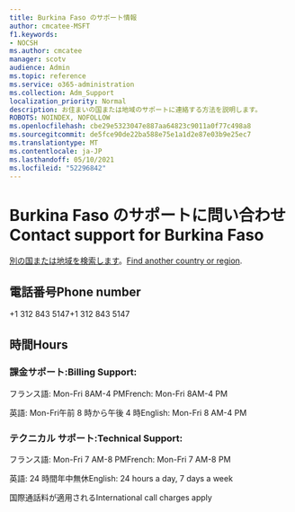 ```yaml
---
title: Burkina Faso のサポート情報
author: cmcatee-MSFT
f1.keywords:
- NOCSH
ms.author: cmcatee
manager: scotv
audience: Admin
ms.topic: reference
ms.service: o365-administration
ms.collection: Adm_Support
localization_priority: Normal
description: お住まいの国または地域のサポートに連絡する方法を説明します。
ROBOTS: NOINDEX, NOFOLLOW
ms.openlocfilehash: cbe29e5323047e887aa64823c9011a0f77c498a8
ms.sourcegitcommit: de5fce90de22ba588e75e1a1d2e87e03b9e25ec7
ms.translationtype: MT
ms.contentlocale: ja-JP
ms.lasthandoff: 05/10/2021
ms.locfileid: "52296842"
---
```

# <a name="contact-support-for-burkina-faso"></a><span data-ttu-id="63924-103">Burkina Faso のサポートに問い合わせ</span><span class="sxs-lookup"><span data-stu-id="63924-103">Contact support for Burkina Faso</span></span>

<span data-ttu-id="63924-104">[別の国または地域を検索します](../../business-video/get-help-support.md)。</span><span class="sxs-lookup"><span data-stu-id="63924-104">[Find another country or region](../../business-video/get-help-support.md).</span></span>

## <a name="phone-number"></a><span data-ttu-id="63924-105">電話番号</span><span class="sxs-lookup"><span data-stu-id="63924-105">Phone number</span></span>
<span data-ttu-id="63924-106">+1 312 843 5147</span><span class="sxs-lookup"><span data-stu-id="63924-106">+1 312 843 5147</span></span>

## <a name="hours"></a><span data-ttu-id="63924-107">時間</span><span class="sxs-lookup"><span data-stu-id="63924-107">Hours</span></span>
### <a name="billing-support"></a><span data-ttu-id="63924-108">課金サポート:</span><span class="sxs-lookup"><span data-stu-id="63924-108">Billing Support:</span></span>

<span data-ttu-id="63924-109">フランス語: Mon-Fri 8AM-4 PM</span><span class="sxs-lookup"><span data-stu-id="63924-109">French: Mon-Fri 8AM-4 PM</span></span>

<span data-ttu-id="63924-110">英語: Mon-Fri午前 8 時から午後 4 時</span><span class="sxs-lookup"><span data-stu-id="63924-110">English: Mon-Fri 8 AM-4 PM</span></span>

### <a name="technical-support"></a><span data-ttu-id="63924-111">テクニカル サポート:</span><span class="sxs-lookup"><span data-stu-id="63924-111">Technical Support:</span></span>

<span data-ttu-id="63924-112">フランス語: Mon-Fri 7 AM-8 PM</span><span class="sxs-lookup"><span data-stu-id="63924-112">French: Mon-Fri 7 AM-8 PM</span></span>

<span data-ttu-id="63924-113">英語: 24 時間年中無休</span><span class="sxs-lookup"><span data-stu-id="63924-113">English: 24 hours a day, 7 days a week</span></span>

<span data-ttu-id="63924-114">国際通話料が適用される</span><span class="sxs-lookup"><span data-stu-id="63924-114">International call charges apply</span></span>
